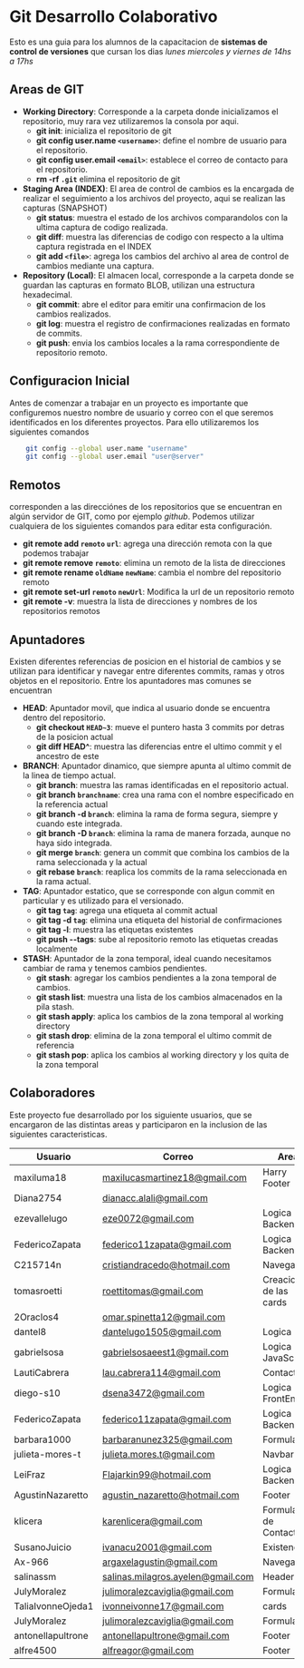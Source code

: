 # Git Desarrollo Colaborativo

Esto es una guia para los alumnos de la capacitacion de **sistemas de control de versiones** que cursan los dias _lunes miercoles y viernes de 14hs a 17hs_

## Areas de GIT

- **Working Directory**: Corresponde a la carpeta donde inicializamos el repositorio, muy rara vez utilizaremos la consola por aqui.
    * __git init__: inicializa el repositorio de git
    * __git config user.name `<username>`__: define el nombre de usuario para el repositorio.
    * __git config user.email `<email>`__: establece el correo de contacto para el repositorio.
    * __rm -rf `.git`__ elimina el repositorio de git
- **Staging Area (INDEX)**: El area de control de cambios es la encargada de realizar el seguimiento a los archivos del proyecto, aqui se realizan las capturas (SNAPSHOT)
    * __git status__: muestra el estado de los archivos comparandolos con la ultima captura de codigo realizada.
    * __git diff__: muestra las diferencias de codigo con respecto a la ultima captura registrada en el INDEX
    * __git add `<file>`__: agrega los cambios del archivo al area de control de cambios mediante una captura.
- **Repository (Local)**: El almacen local, corresponde a la carpeta donde se guardan las capturas en formato BLOB, utilizan una estructura hexadecimal.
    * __git commit__: abre el editor para emitir una confirmacion de los cambios realizados.
    * __git log__: muestra el registro de confirmaciones realizadas en formato de commits.
    * __git push__: envia los cambios locales a la rama correspondiente de repositorio remoto.

## Configuracion Inicial

Antes de comenzar a trabajar en un proyecto es importante que configuremos nuestro nombre de usuario y correo con el que seremos identificados en los diferentes proyectos. Para ello utilizaremos los siguientes comandos

```sh
    git config --global user.name "username"
    git config --global user.email "user@server"
```

## Remotos

corresponden a las direcciónes de los repositorios que se encuentran en algún servidor de GIT, como por ejemplo _github_. Podemos utilizar cualquiera de los siguientes comandos para editar esta configuración.

- **git remote add `remoto` `url`**: agrega una dirección remota con la que podemos trabajar
- **git remote remove `remoto`**: elimina un remoto de la lista de direcciones
- **git remote rename `oldName` `newName`**: cambia el nombre del repositorio remoto
- **git remote set-url `remoto` `newUrl`**: Modifica la url de un repositorio remoto
- **git remote -v**: muestra la lista de direcciones y nombres de los repositorios remotos

## Apuntadores

Existen diferentes referencias de posicion en el historial de cambios y se utilizan para identificar y navegar entre diferentes commits, ramas y otros objetos en el repositorio. Entre los apuntadores mas comunes se encuentran

* __HEAD__: Apuntador movil, que indica al usuario donde se encuentra dentro del repositorio.
    * __git checkout `HEAD~3`__: mueve el puntero hasta 3 commits por detras de la posicion actual
    * __git diff HEAD^__: muestra las diferencias entre el ultimo commit y el ancestro de este
* __BRANCH__: Apuntador dinamico, que siempre apunta al ultimo commit de la linea de tiempo actual.
    * __git branch__: muestra las ramas identificadas en el repositorio actual.
    * __git branch `branchname`__: crea una rama con el nombre especificado en la referencia actual
    * __git branch -d `branch`__: elimina la rama de forma segura, siempre y cuando este integrada.
    * __git branch -D `branch`__: elimina la rama de manera forzada, aunque no haya sido integrada.
    * __git merge `branch`__: genera un commit que combina los cambios de la rama seleccionada y la actual
    * __git rebase `branch`__: reaplica los commits de la rama seleccionada en la rama actual.
* __TAG__: Apuntador estatico, que se corresponde con algun commit en particular y es utilizado para el versionado.
    * __git tag `tag`__: agrega una etiqueta al commit actual
    * __git tag -d `tag`__: elimina una etiqueta del historial de confirmaciones
    * __git tag -l__: muestra las etiquetas existentes
    * __git push --tags__: sube al repositorio remoto las etiquetas creadas localmente
* __STASH__: Apuntador de la zona temporal, ideal cuando necesitamos cambiar de rama y tenemos cambios pendientes.
    * __git stash__: agregar los cambios pendientes a la zona temporal de cambios.
    * __git stash list__: muestra una lista de los cambios almacenados en la pila stash.
    * __git stash apply__: aplica los cambios de la zona temporal al working directory
    * __git stash drop__: elimina de la zona temporal el ultimo commit de referencia
    * __git stash pop__: aplica los cambios al working directory y los quita de la zona temporal

## Colaboradores

Este proyecto fue desarrollado por los siguiente usuarios, que se encargaron de las distintas areas y participaron en la inclusion de las siguientes caracteristicas.

| Usuario | Correo | Area |
|-|-|-|
| maxiluma18 | [maxilucasmartinez18@gmail.com](mailto:maxilucasmartinez18@gmail.com) | Harry Footer |
| Diana2754 | [dianacc.alali@gmail.com](mailto:dianacc.alali@gmail.com) | 
| ezevallelugo | [eze0072@gmail.com](mailto:eze0072@gmail.com) | Logica Backend |
| FedericoZapata | [federico11zapata@gmail.com](mailto:federico11zapata@gmail.com) | Logica Backend |
| C215714n | [cristiandracedo@hotmail.com](mailto:cristiandracedo@hotmail.com) | Navegacion |
| tomasroetti |[roettitomas@gmail.com](mailto:roettitomas@gmail.com) | Creacion de las cards |
| 2Oraclos4 | [omar.spinetta12@gmail.com](mailto:omar.spinetta12@gmail.com) |
| dantel8 | [dantelugo1505@gmail.com](mailto:dantelugo1505@gmail.com) | Logica |
| gabrieIsosa | [gabrielsosaeest1@gmail.com](mailto:gabrielsosaeest1@gmail.com) | Logica JavaScript |
| LautiCabrera | [lau.cabrera114@gmail.com](mailto:lau.cabrera114@gmail.com) | Contact |
| diego-s10 | [dsena3472@gmail.com](mailto:dsena3472@gmail.com)| Logica FrontEnd |
| FedericoZapata | [federico11zapata@gmail.com](mailto:federico11zapata@gmail.com) | Logica Backend |
| barbara1000 | [barbaranunez325@gmail.com](mailto:barbaranunez325@gmail.com)| Formulario|
| julieta-mores-t | [julieta.mores.t@gmail.com](mailto:julieta.mores.t@gmail.com) | Navbar |
| LeiFraz | [Flajarkin99@hotmail.com](mailto:Flajarkin99@hotmail.com) | Logica Backend |
| AgustinNazaretto | [agustin_nazaretto@hotmail.com](mailto:agustin_nazaretto@hotmail.com)| Footer|
| klicera | [karenlicera@gmail.com](mailto:karenlicera@gmail.com) | Formulario de Contacto |
| SusanoJuicio | [ivanacu2001@gmail.com](mailto:ivanacu2001@gmail.com) | Existencia |
| Ax-966 | [argaxelagustin@gmail.com](mailto:argaxelagustin@gmail.com) | Navegacion |
| salinassm | [salinas.milagros.ayelen@gmail.com](mailto:salinas.milagros.ayelen@gmail.com) | Header |
| JulyMoralez | [julimoralezcaviglia@gmail.com](mailto:julimoralezcaviglia@gmail.com) | Formulario |
| TaliaIvonneOjeda1 | [ivonneivonne17@gmail.com](mailto:ivonnetalia17@gmail.com) | cards |
| JulyMoralez | [julimoralezcaviglia@gmail.com](mailto:julimoralezcaviglia@gmail.com) | Formulario |
| antonellapultrone | [antonellapultrone@gmail.com](mailto:antonellapultrone@gmail.com) | Footer |
| alfre4500 | [alfreagor@gmail.com](mailto:alfreagor@gmail.com) | Footer |